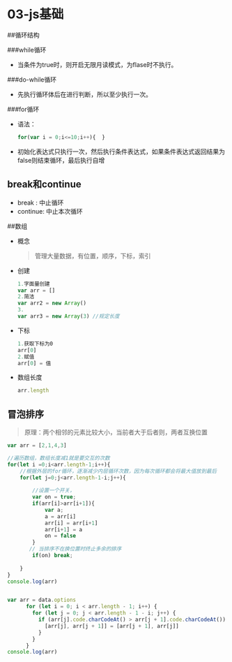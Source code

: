 # 03-js基础



##循环结构

###while循环

+ 当条件为true时，则开启无限月读模式，为flase时不执行。

###do-while循环

+ 先执行循环体后在进行判断，所以至少执行一次。

###for循环

+ 语法：

  ```javascript
  for(var i = 0;i<=10;i++){  }
  ```

+ 初始化表达式只执行一次，然后执行条件表达式，如果条件表达式返回结果为false则结束循环，最后执行自增

## break和continue

+ break : 中止循环
+ continue: 中止本次循环





##数组

+ 概念

  > 管理大量数据，有位置，顺序，下标，索引

+ 创建

  ```js
  1.字面量创建
  var arr = []
  2.简洁
  var arr2 = new Array()
  3.
  var arr3 = new Array(3) //规定长度
  ```

+ 下标

  ```js
  1.获取下标为0
  arr[0]
  2.赋值
  arr[0] = 值
  ```

+ 数组长度

  ```js
  arr.length
  ```


## 冒泡排序

> 原理：两个相邻的元素比较大小，当前者大于后者则，两者互换位置

```js
var arr = [2,1,4,3]

//遍历数组，数组长度减1就是要交互的次数
for(let i =0;i<arr.length-1;i++){
    //根据外层的for循环，逐渐减少内层循环次数，因为每次循环都会将最大值放到最后
    for(let j=0;j<arr.length-1-i;j++){
        
        //设置一个开关，
        var on = true;
        if(arr[i]>arr[i+1]){
            var a;
            a = arr[i]
            arr[i] = arr[i+1]
            arr[i+1] = a
            on = false
        }
       // 当排序不在换位置时终止多余的排序
        if(on) break;
        
    }
}
console.log(arr)


var arr = data.options
      for (let i = 0; i < arr.length - 1; i++) {
        for (let j = 0; j < arr.length - 1 - i; j++) {
          if (arr[j].code.charCodeAt() > arr[j + 1].code.charCodeAt()) {
            [arr[j], arr[j + 1]] = [arr[j + 1], arr[j]]
          }
        }
      }
console.log(arr)

```

